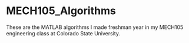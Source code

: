 # MECH105_Algorithms
These are the MATLAB algorithms I made freshman year in my MECH105 engineering class at Colorado State University.
